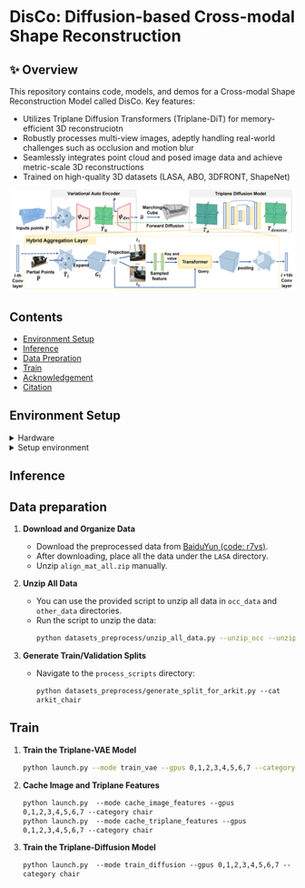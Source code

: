 # DisCo: Diffusion-based Cross-modal Shape Reconstruction

## ✨ Overview
This repository contains code, models, and demos for a Cross-modal Shape Reconstruction Model called DisCo. Key features:
* Utilizes Triplane Diffusion Transformers (Triplane-DiT) for memory-efficient 3D reconstruciotn
* Robustly processes multi-view images, adeptly handling real-world challenges such as occlusion and motion blur
* Seamlessly integrates point cloud and posed image data and achieve metric-scale 3D reconstructions
* Trained on high-quality 3D datasets (LASA, ABO, 3DFRONT, ShapeNet)

<p align="center">
  <img src="asset/teaser.png" >
</p>

## Contents
* [Environment Setup](##-Environment-Setup)
* [Inference](#Inference)
* [Data Prepration](#Data-Preparation)
* [Train](#Train)
* [Acknowledgement](#Acknowledgements)
* [Citation](#Bibtex)

## Environment Setup

<details> <summary>Hardware</summary>
We train our model on 8x A100 GPUs with a batch size of 22 per GPU. 
</details>

<details> <summary>Setup environment</summary>
The following steps have been tested on Ubuntu20.04.
- You must have an NVIDIA graphics card with at least 12GB VRAM and have [CUDA](https://developer.nvidia.com/cuda-downloads) installed.
- Install `Python >= 3.8`.
- Install `PyTorch==2.3.0` and `torchvision==0.18.0`.
```sh
pip install torch==2.3.0 torchvision==0.18.0 --index-url https://download.pytorch.org/whl/cu118
pip install torch-scatter -f https://data.pyg.org/whl/torch-2.3.0+cu118.html
```

- Install dependencies:

```sh
pip install -r requirements.txt
```

- Install DisCo:

```sh
pip install -e .
```
</details>

## Inference

## Data preparation
1. **Download and Organize Data**
   - Download the preprocessed data from [BaiduYun (code: r7vs)](https://pan.baidu.com/s/1X6k82UNG-1hV_FIthnlwcQ?pwd=r7vs).
   - After downloading, place all the data under the `LASA` directory.
   - Unzip `align_mat_all.zip` manually.

2. **Unzip All Data**
   - You can use the provided script to unzip all data in `occ_data` and `other_data` directories.
   - Run the script to unzip the data:
     ```sh
     python datasets_preprocess/unzip_all_data.py --unzip_occ --unzip_other
     ```

3. **Generate Train/Validation Splits**
   - Navigate to the `process_scripts` directory:
     ```
     python datasets_preprocess/generate_split_for_arkit.py --cat arkit_chair
     ```

## Train
1. **Train the Triplane-VAE Model**
   ```sh
   python launch.py --mode train_vae --gpus 0,1,2,3,4,5,6,7 --category chair
   ```

2. **Cache Image and Triplane Features**
   ```
   python launch.py  --mode cache_image_features --gpus 0,1,2,3,4,5,6,7 --category chair
   python launch.py  --mode cache_triplane_features --gpus 0,1,2,3,4,5,6,7 --category chair
   ```

3. **Train the Triplane-Diffusion Model**
   ```
   python launch.py  --mode train_diffusion --gpus 0,1,2,3,4,5,6,7 --category chair
   ```
